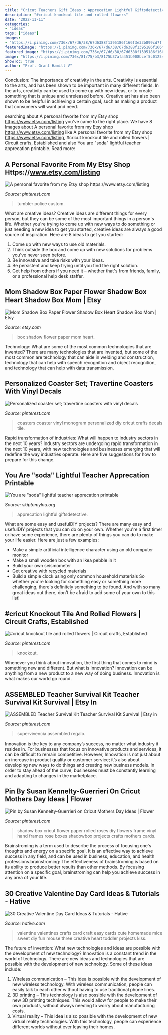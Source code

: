 ```yaml
---
title: "Cricut Teachers Gift Ideas : Apprecation Lightful Giftsdetective"
description: "#cricut knockout tile and rolled flowers"
date: "2022-11-11"
categories:
- "ideas"
tags: ["ideas"]
images:
- "https://i.pinimg.com/736x/67/d6/38/67d6388f1395186f166f3e33b899cd7f.jpg"
featuredImage: "https://i.pinimg.com/736x/67/d6/38/67d6388f1395186f166f3e33b899cd7f.jpg"
featured_image: "https://i.pinimg.com/736x/67/d6/38/67d6388f1395186f166f3e33b899cd7f.jpg"
image: "https://i.pinimg.com/736x/81/75/b3/8175b37afa451b908bcef5c012544c74.jpg"
ShowToc: true
author: "Prof. Grant Hamill V"
---
```



Conclusion: The importance of creativity in the arts.
Creativity is essential to the arts, and has been shown to be important in many different fields. In the arts, creativity can be used to come up with new ideas, or to create something that is unique and unreleased before. Creative art has also been shown to be helpful in achieving a certain goal, such as making a product that consumers will want and need.

	

		
searching about A personal favorite from my Etsy shop https://www.etsy.com/listing you've came to the right place. We have 8 Images about A personal favorite from my Etsy shop https://www.etsy.com/listing like A personal favorite from my Etsy shop https://www.etsy.com/listing, #cricut knockout tile and rolled flowers | Circuit crafts, Established and also You are &quot;soda&quot; lightful teacher apprecation printable. Read more:
		
    
## A Personal Favorite From My Etsy Shop Https://www.etsy.com/listing

<img loading=lazy src="https://i.pinimg.com/736x/81/75/b3/8175b37afa451b908bcef5c012544c74.jpg" onerror="this.onerror=null;this.src='https://tse4.mm.bing.net/th?id=OIP.kSM6XHvD8RcXCf5MAoFr1QHaNK&amp;pid=15.1';" alt="A personal favorite from my Etsy shop https://www.etsy.com/listing">

_Source: pinterest.com_

>tumbler police custom. 

	

What are creative ideas?
Creative ideas are different things for every person, but they can be some of the most important things in a person's life. Whether you're trying to come up with new ways to do something or just needing a new idea to get you started, creative ideas are always a good source of inspiration. Here are 8 ideas to get you started: 
1. Come up with new ways to use old materials.
2. Think outside the box and come up with new solutions for problems you've never seen before.
3. Be innovative and take risks with your ideas.
4. Be persistent and keep trying until you find the right solution. 
5. Get help from others if you need it – whether that's from friends, family, or a professional help desk staffer. 

    
## Mom Shadow Box Paper Flower Shadow Box Heart Shadow Box Mom | Etsy

<img loading=lazy src="https://i.etsystatic.com/21889772/r/il/474e1f/2308914357/il_794xN.2308914357_f89n.jpg" onerror="this.onerror=null;this.src='https://tse4.mm.bing.net/th?id=OIP.GGwl8aHxTGVJmn704x8bbgHaJ4&amp;pid=15.1';" alt="Mom Shadow Box Paper Flower Shadow Box Heart Shadow Box Mom | Etsy">

_Source: etsy.com_

>box shadow flower paper mom heart. 

	

Technology: What are some of the most common technologies that are invented?
There are many technologies that are invented, but some of the most common are technology that can aide in welding and construction, technology that can help with speech recognition and object recognition, and technology that can help with data transmission.

    
## Personalized Coaster Set; Travertine Coasters With Vinyl Decals

<img loading=lazy src="https://i.pinimg.com/736x/67/d6/38/67d6388f1395186f166f3e33b899cd7f.jpg" onerror="this.onerror=null;this.src='https://tse2.mm.bing.net/th?id=OIP.mfzD4DTj2hxfg87gj_5lYAHaJ3&amp;pid=15.1';" alt="Personalized coaster set; travertine coasters with vinyl decals">

_Source: pinterest.com_

>coasters coaster vinyl monogram personalized diy cricut crafts decals tile. 

	

Rapid transformation of industries: What will happen to industry sectors in the next 10 years?
Industry sectors are undergoing rapid transformation in the next 10 years, with new technologies and businesses emerging that will redefine the way industries operate. Here are five suggestions for how to prepare for this change.

    
## You Are &quot;soda&quot; Lightful Teacher Apprecation Printable

<img loading=lazy src="https://www.skiptomylou.org/wp-content/uploads/2013/04/photo-840-e1366305361703.jpg" onerror="this.onerror=null;this.src='https://tse3.mm.bing.net/th?id=OIP.pCKKkeNtSiIufYUTcf-NaAHaJ4&amp;pid=15.1';" alt="You are &quot;soda&quot; lightful teacher apprecation printable">

_Source: skiptomylou.org_

>apprecation lightful giftsdetective. 

	

What are some easy and usefulDIY projects?
There are many easy and usefulDIY projects that you can do on your own. Whether you're a first timer or have some experience, there are plenty of things you can do to make your life easier. Here are just a few examples: 
- Make a simple artificial intelligence character using an old computer monitor 
- Make a small wooden box with an Ikea pebble in it 
- Build your own seismometer 
- Get creative with recycled materials 
- Build a simple clock using only common household materials 
So whether you're looking for something easy or something more challenging, there's definitely something to be found. And with so many great ideas out there, don't be afraid to add some of your own to this list!

    
## #cricut Knockout Tile And Rolled Flowers | Circuit Crafts, Established

<img loading=lazy src="https://i.pinimg.com/736x/d9/86/ee/d986eed89a8960b9d56fbd264f1fbe58.jpg" onerror="this.onerror=null;this.src='https://tse2.mm.bing.net/th?id=OIP.TynfRUu26SovACJpwTXmSQHaDE&amp;pid=15.1';" alt="#cricut knockout tile and rolled flowers | Circuit crafts, Established">

_Source: pinterest.com_

>knockout. 

	

Whenever you think about innovation, the first thing that comes to mind is something new and different. But what is innovation? Innovation can be anything from a new product to a new way of doing business. Innovation is what makes our world go round.

    
## ASSEMBLED Teacher Survival Kit Teacher Survival Kit Survival | Etsy In

<img loading=lazy src="https://i.pinimg.com/736x/74/99/db/7499db0b855c662630a1f6fede57b393.jpg" onerror="this.onerror=null;this.src='https://tse4.mm.bing.net/th?id=OIP.FMfMoogOXhVWj1Ge6M127wHaJ3&amp;pid=15.1';" alt="ASSEMBLED Teacher Survival Kit Teacher Survival Kit Survival | Etsy in">

_Source: pinterest.com_

>supervivencia assembled regalo. 

	

Innovation is the key to any company’s success, no matter what industry it resides in. For businesses that focus on innovative products and services, it can be difficult to remain competitive. However, Innovation is not just about an increase in product quality or customer service; it’s also about developing new ways to do things and creating new business models. In order to stay ahead of the curve, businesses must be constantly learning and adapting to changes in the marketplace.

    
## Pin By Susan Kennelty-Guerrieri On Cricut Mothers Day Ideas | Flower

<img loading=lazy src="https://i.pinimg.com/736x/b5/54/72/b55472bedcc2a914c7bfac63c26c0a97.jpg" onerror="this.onerror=null;this.src='https://tse4.mm.bing.net/th?id=OIP.5ZEGOvRbd42XK3XhVQpQXwHaJ4&amp;pid=15.1';" alt="Pin by Susan Kennelty-Guerrieri on Cricut Mothers Day Ideas | Flower">

_Source: pinterest.com_

>shadow box cricut flower paper rolled roses diy flowers frame vinyl hand frames rose boxes shadowbox projects crafts mothers cards. 

	

Brainstroming is a term used to describe the process of focusing one's thoughts and energy on a specific goal. It is an effective way to achieve success in any field, and can be used in business, education, and health professions.brainstroming: The effectiveness of brainstroming is based on its ability to produce better results than other methods. By focusing attention on a specific goal, brainstroming can help you achieve success in any area of your life.

    
## 30 Creative Valentine Day Card Ideas &amp; Tutorials - Hative

<img loading=lazy src="https://hative.com/wp-content/uploads/2014/10/valentine-card-ideas/6-valentine-card-ideas.jpg" onerror="this.onerror=null;this.src='https://tse3.mm.bing.net/th?id=OIP.gIOoidihrli7mWj7oOVcJQHaGy&amp;pid=15.1';" alt="30 Creative Valentine Day Card Ideas &amp; Tutorials - Hative">

_Source: hative.com_

>valentine valentines crafts card craft easy cards cute homemade mice sweet diy fun mouse three creative heart toddler projects kiss. 

	

The future of invention: What new technologies and ideas are possible with the development of new technology?
Innovation is a constant trend in the world of technology. There are new ideas and technologies that are possible with the development of new technology. Some of these ideas include: 
1) Wireless communication – This idea is possible with the development of new wireless technology. With wireless communication, people can easily talk to each other without having to use traditional phone lines. 
2) 3D printing – This technology is also possible with the development of new 3D printing techniques. This would allow for people to make their own products, without always needing to worry about manufacturing costs. 
3) Virtual reality – This idea is also possible with the development of new virtual reality technologies. With this technology, people can experience different worlds without ever leaving their homes.

